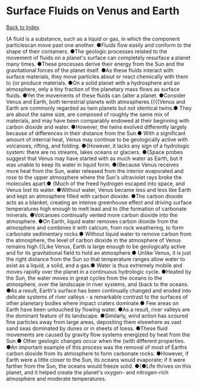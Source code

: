 # Surface Fluids on Venus and Earth
[Back to Index](https://github.com/windows10010/tpoExtractor/blog/master/README.md)

{A fluid is a substance, such as a liquid or gas, in which the component particlescan move past one another. ●Fluids flow easily and conform to the shape of their containers. ●The geologic processes related to the movement of fluids on a planet's surface can completely resurface a planet many times. ●These processes derive their energy from the Sun and the gravitational forces of the planet itself. ●As these fluids interact with surface materials, they move particles about or react chemically with them to {or produce materials. ●On a solid planet with a hydrosphere and an atmosphere, only a tiny fraction of the planetary mass flows as surface fluids. ●Yet the movements of these fluids can {alter a planet. ●Consider Venus and Earth, both terrestrial planets with atmospheres.{{{{Venus and Earth are commonly regarded as twin planets but not identical twins.● They are about the same size, are composed of roughly the same mix of materials, and may have been comparably endowed at their beginning with carbon dioxide and water. ●However, the twins evolved differently largely because of differences in their distance from the Sun.● With a significant amount of internal heat, Venus may continue to be geologically active with volcanoes, rifting, and folding. ●{However, it lacks any sign of a hydrologic system: there are no streams, lakes oceans or glaciers. ●{Space probes suggest that Venus may have started with as much water as Earth, but it was unable to keep its water in liquid form. ●{Because Venus receives more heat from the Sun, water released from the interior evaporated and rose to the upper atmosphere where the Sun's ultraviolet rays broke the molecules apart.● {Much of the freed hydrogen escaped into space, and Venus lost its water. ●Without water, Venus became less and less like Earth and kept an atmosphere filled with carbon dioxide. ●The carbon dioxide acts as a blanket, creating an intense greenhouse effect and driving surface temperatures high enough to melt lead and to {the formation of carbonate minerals. ●Volcanoes continually vented more carbon dioxide into the atmosphere. ●On Earth, liquid water removes carbon dioxide from the atmosphere and combines it with calcium, from rock weathering, to form carbonate sedimentary rocks.● Without liquid water to remove carbon from the atmosphere, the level of carbon dioxide in the atmosphere of Venus remains high.{{Like Venus, Earth is large enough to be geologically active and for its gravitational field to hold an atmosphere.● Unlike Venus, it is just the right distance from the Sun so that temperature ranges allow water to exist as a liquid, a solid, and a gas.● Water is thus extremely mobile and moves rapidly over the planet in a continuous hydrologic cycle. ●Heated by the Sun, the water moves in great cycles from the oceans to the atmosphere, over the landscape in river systems, and {back to the oceans. ●As a result, Earth's surface has been continually changed and eroded into delicate systems of river valleys - a remarkable contrast to the surfaces of other planetary bodies where impact craters dominate.● Few areas on Earth have been untouched by flowing water. ●As a result, river valleys are the dominant feature of its landscape. ●Similarly, wind action has scoured fine particles away from large areas, depositing them elsewhere as vast sand seas dominated by dunes or in sheets of loess. ●These fluid movements are caused by gravity flow systems energized by heat from the Sun.● Other geologic changes occur when the {with different properties. ●An important example of this process was the removal of most of Earths carbon dioxide from its atmosphere to form carbonate rocks. ●However, if Earth were a little closer to the Sun, its oceans would evaporate; if it were farther from the Sun, the oceans would freeze solid. ●{●Life thrives on this planet, and it helped create the planet's oxygen- and nitrogen-rich atmosphere and moderate temperatures.